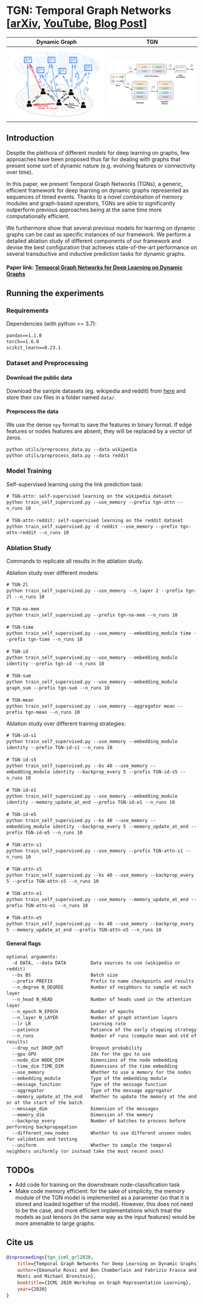 # TGN: Temporal Graph Networks [[arXiv](https://arxiv.org/abs/2006.10637), [YouTube](https://www.youtube.com/watch?v=W1GvX2ZcUmY), [Blog Post](https://towardsdatascience.com/temporal-graph-networks-ab8f327f2efe)] 

Dynamic Graph             |  TGN	
:-------------------------:|:-------------------------:	
![](figures/dynamic_graph.png)  |  ![](figures/tgn.png)	




## Introduction

Despite the plethora of different models for deep learning on graphs, few approaches have been proposed thus far for dealing with graphs that present some sort of dynamic nature (e.g. evolving features or connectivity over time).
 
In this paper, we present Temporal Graph Networks (TGNs), a generic, efficient framework for deep learning on dynamic graphs represented as sequences of timed events. Thanks to a novel combination of memory modules and graph-based operators, TGNs are able to significantly outperform previous approaches being at the same time more computationally efficient. 

We furthermore show that several previous models for learning on dynamic graphs can be cast as specific instances of our framework. We perform a detailed ablation study of different components of our framework and devise the best configuration that achieves state-of-the-art performance on several transductive and inductive prediction tasks for dynamic graphs.


#### Paper link: [Temporal Graph Networks for Deep Learning on Dynamic Graphs](https://arxiv.org/abs/2006.10637)


## Running the experiments

### Requirements

Dependencies (with python >= 3.7):

```{bash}
pandas==1.1.0
torch==1.6.0
scikit_learn==0.23.1
```

### Dataset and Preprocessing

#### Download the public data
Download the sample datasets (eg. wikipedia and reddit) from
[here](http://snap.stanford.edu/jodie/) and store their csv files in a folder named
```data/```.

#### Preprocess the data
We use the dense `npy` format to save the features in binary format. If edge features or nodes 
features are absent, they will be replaced by a vector of zeros. 
```{bash}
python utils/preprocess_data.py --data wikipedia
python utils/preprocess_data.py --data reddit
```



### Model Training

Self-supervised learning using the link prediction task:
```{bash}
# TGN-attn: self-supervised learning on the wikipedia dataset
python train_self_supervised.py --use_memory --prefix tgn-attn --n_runs 10

# TGN-attn-reddit: self-supervised learning on the reddit dataset
python train_self_supervised.py -d reddit --use_memory --prefix tgn-attn-reddit --n_runs 10
```

### Ablation Study
Commands to replicate all results in the ablation study.

Ablation study over different models:
```{bash}
# TGN-2l
python train_self_supervised.py --use_memory --n_layer 2 --prefix tgn-2l --n_runs 10 

# TGN-no-mem
python train_self_supervised.py --prefix tgn-no-mem --n_runs 10 

# TGN-time
python train_self_supervised.py --use_memory --embedding_module time --prefix tgn-time --n_runs 10 

# TGN-id
python train_self_supervised.py --use_memory --embedding_module identity --prefix tgn-id --n_runs 10

# TGN-sum
python train_self_supervised.py --use_memory --embedding_module graph_sum --prefix tgn-sum --n_runs 10

# TGN-mean
python train_self_supervised.py --use_memory --aggregator mean --prefix tgn-mean --n_runs 10
```

Ablation study over different training strategies:
```{bash}
# TGN-id-s1
python train_self_supervised.py --use_memory --embedding_module identity --prefix TGN-id-s1 --n_runs 10 

# TGN-id-s5
python train_self_supervised.py --bs 40 --use_memory --embedding_module identity --backprop_every 5 --prefix TGN-id-s5 --n_runs 10 

# TGN-id-e1
python train_self_supervised.py --use_memory --embedding_module identity --memory_update_at_end --prefix TGN-id-e1 --n_runs 10 

# TGN-id-e5
python train_self_supervised.py --bs 40 --use_memory --embedding_module identity --backprop_every 5 --memory_update_at_end --prefix TGN-id-e5 --n_runs 10

# TGN-attn-s1
python train_self_supervised.py --use_memory --prefix TGN-attn-s1 --n_runs 10 

# TGN-attn-s5
python train_self_supervised.py --bs 40 --use_memory --backprop_every 5 --prefix TGN-attn-s5 --n_runs 10 

# TGN-attn-e1
python train_self_supervised.py --use_memory --memory_update_at_end --prefix TGN-attn-e1 --n_runs 10 

# TGN-attn-e5
python train_self_supervised.py --bs 40 --use_memory --backprop_every 5 --memory_update_at_end --prefix TGN-attn-e5 --n_runs 10

```


#### General flags

```{txt}
optional arguments:
  -d DATA, --data DATA         Data sources to use (wikipedia or reddit)
  --bs BS                      Batch size
  --prefix PREFIX              Prefix to name checkpoints and results
  --n_degree N_DEGREE          Number of neighbors to sample at each layer
  --n_head N_HEAD              Number of heads used in the attention layer
  --n_epoch N_EPOCH            Number of epochs
  --n_layer N_LAYER            Number of graph attention layers
  --lr LR                      Learning rate
  --patience                   Patience of the early stopping strategy
  --n_runs                     Number of runs (compute mean and std of results)
  --drop_out DROP_OUT          Dropout probability
  --gpu GPU                    Idx for the gpu to use
  --node_dim NODE_DIM          Dimensions of the node embedding
  --time_dim TIME_DIM          Dimensions of the time embedding
  --use_memory                 Whether to use a memory for the nodes
  --embedding_module           Type of the embedding module
  --message_function           Type of the message function
  --aggregator                 Type of the message aggregator
  --memory_update_at_the_end   Whether to update the memory at the end or at the start of the batch
  --message_dim                Dimension of the messages
  --memory_dim                 Dimension of the memory
  --backprop_every             Number of batches to process before performing backpropagation
  --different_new_nodes        Whether to use different unseen nodes for validation and testing
  --uniform                    Whether to sample the temporal neighbors uniformly (or instead take the most recent ones)
```

## TODOs 
* Add code for training on the downstream node-classification task
* Make code memory efficient: for the sake of simplicity, the memory module of the TGN model is 
implemented as a parameter (so that it is stored and loaded together of the model). However, this 
does not need to be the case, and 
more efficient implementations which treat the models as just tensors (in the same way as the 
input features) would be more amenable to large graphs.

## Cite us

```bibtex
@inproceedings{tgn_icml_grl2020,
    title={Temporal Graph Networks for Deep Learning on Dynamic Graphs},
    author={Emanuele Rossi and Ben Chamberlain and Fabrizio Frasca and Davide Eynard and Federico 
    Monti and Michael Bronstein},
    booktitle={ICML 2020 Workshop on Graph Representation Learning},
    year={2020}
}
```


